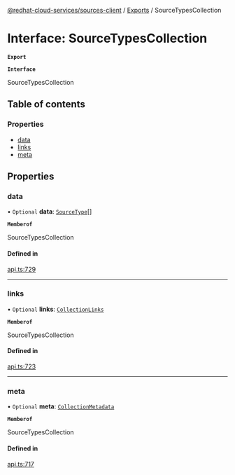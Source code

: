[@redhat-cloud-services/sources-client](../README.md) / [Exports](../modules.md) / SourceTypesCollection

# Interface: SourceTypesCollection

**`Export`**

**`Interface`**

SourceTypesCollection

## Table of contents

### Properties

- [data](SourceTypesCollection.md#data)
- [links](SourceTypesCollection.md#links)
- [meta](SourceTypesCollection.md#meta)

## Properties

### data

• `Optional` **data**: [`SourceType`](SourceType.md)[]

**`Memberof`**

SourceTypesCollection

#### Defined in

[api.ts:729](https://github.com/RedHatInsights/javascript-clients/blob/master/packages/sources/api.ts#L729)

___

### links

• `Optional` **links**: [`CollectionLinks`](CollectionLinks.md)

**`Memberof`**

SourceTypesCollection

#### Defined in

[api.ts:723](https://github.com/RedHatInsights/javascript-clients/blob/master/packages/sources/api.ts#L723)

___

### meta

• `Optional` **meta**: [`CollectionMetadata`](CollectionMetadata.md)

**`Memberof`**

SourceTypesCollection

#### Defined in

[api.ts:717](https://github.com/RedHatInsights/javascript-clients/blob/master/packages/sources/api.ts#L717)
